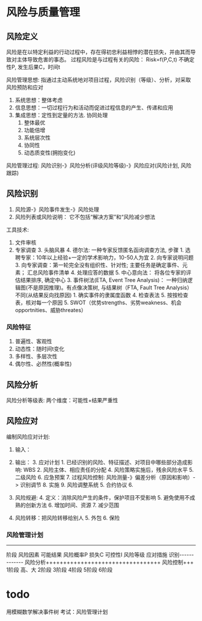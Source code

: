 # 风险与质量管理
## 风险定义
风险是在以特定利益的行动过程中，存在得初忠利益相悖的潜在损失，并由其而导致对主体导致危害的事态。
过程风险是与过程有关的风险：
    Risk=f(P,C,t) 不确定性P, 发生后果C，时间t

风险管理思想: 指通过主动系统地对项目过程，风险识别（等级）、分析，对采取风险预防和应对
1. 系统思想：整体考虑
2. 信息思想：一切过程行为和活动而促进过程信息的产生、传递和应用
3. 集成思想：定性到定量的方法. 协同处理
    1. 整体最优
    2. 功能倍增
    3. 系统层次性
    4. 协同性
    5. 动态质变性(拥抱变化)

风险管理过程: 
风险识别-》风险分析(评级风险等级)-》风险应对(风险计划, 风险跟踪)

## 风险识别
1. 风险源-》风险事件发生-》风险处理
2. 风险列表或风险说明： 它不包括“解决方案”和“风险减少想法

工具技术:
1. 文件审核
2. 专家调查
    3. 头脑风暴
    4. 德尔法: 一种专家反馈匿名函询调查方法, 步骤
        1. 选聘专家：10年以上经验+一定的学术影响力，10-50人为宜
        2. 向专家说明问题
        3. 向专家调查：第一轮完全没有组织性、针对性; 主要任务是确定事件、元素； 汇总风险事件清单
        4. 处理应答的数据
            5. 中心意向法： 将各位专家的评估结果排序, 确定中心
    3. 事件树法(ETA, Event Tree Analysis)： 一种归纳逻辑图(不是原因推理)。有点像决策树, 与结果树（FTA, Fault Tree Analysis）不同(从结果反向找原因)
        1. 确实事件的隶属度函数
    4. 检查表法
        5. 按按检查表，核对每一个原因
    5. SWOT（优势strengths、劣势weakness、机会opportnities、威胁threates）

### 风险特征
1. 普遍性、客观性
2. 动态性：随时间t变化
3. 多样性、多层次性
4. 偶尔性、必然性(概率性)

## 风险分析
风险分析等级表: 两个维度：可能性+结果严重性

## 风险应对
编制风险应对计划:
1. 输入：
2. 输出：
    3. 应对计划
        1. 已经识别的风险、特征描述、对项目中哪些部分造成影响: WBS
        2. 风险主体、相应责任的分配
        4. 风险策略实施后，残余风险水平
        5. 二级风险
        6. 应急预案
        7. 过程风险控制: 风险测量-》偏差分析（原因和影响）-> 识别调节
            8. 实施
            9. 风险调整系统
    5. 合约协议
    6. 

3. 风险规避: 4. 定义：消除风险产生的条件，保护项目不受影响
    5. 避免使用不成熟的创新方法
    6. 增加时间、资源
    7. 减少范围
4. 风险转移：把风险转移给别人
    5. 外包
    6. 保险

### 风险管理计划
-------------------------------------
阶段    风险因素    可能结果    风险概率P   损失C   可控性I    风险等级     应对措施
        识别-------------   风险分析+++++++++++++++++++++++++++++++++   风险控制+++
1阶段                                                       高、大 
2阶段
3阶段
4阶段
5阶段
6阶段

# todo
用模糊数学解决事件树
考试：风险管理计划